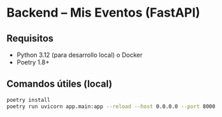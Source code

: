 # Backend – Mis Eventos (FastAPI)

## Requisitos
- Python 3.12 (para desarrollo local) o Docker
- Poetry 1.8+

## Comandos útiles (local)
```bash
poetry install
poetry run uvicorn app.main:app --reload --host 0.0.0.0 --port 8000
